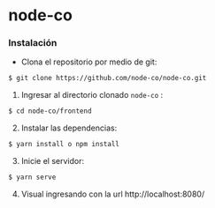 # node-co

### Instalación

* Clona el repositorio por medio de git:
```bash
$ git clone https://github.com/node-co/node-co.git
```

1. Ingresar al directorio clonado `node-co` :

```bash
$ cd node-co/frontend
```

2. Instalar las dependencias:

```bash
$ yarn install o npm install
```

3. Inicie el servidor:
```bash
$ yarn serve
```

4. Visual ingresando con la url http://localhost:8080/